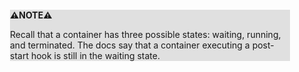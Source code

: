 <div style="margin:2em; background-color: #e0e0e0;">

<strong>⚠️NOTE️️️⚠️</strong>

Recall that a container has three possible states: waiting, running, and terminated. The docs say that a container executing a post-start hook is still in the waiting state.
</div>

